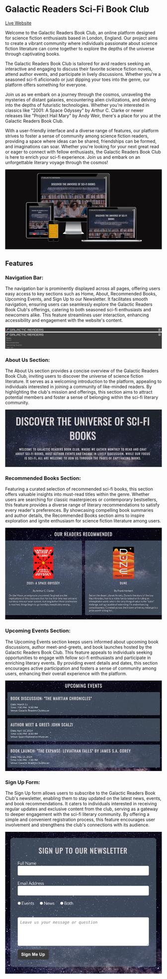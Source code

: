 # Galactic Readers Sci-Fi Book Club




 [Live Website](https://rachelz85.github.io/galactic-readers/)


 Welcome to the Galactic Readers Book Club, an online platform designed for science fiction enthusiasts based in London, England. Our project aims to create a vibrant community where individuals passionate about science fiction literature can come together to explore the depths of the universe through captivating books.

The Galactic Readers Book Club is tailored for avid readers seeking an interactive and engaging to discuss their favorite science fiction novels, attend author events, and participate in lively discussions. Whether you're a seasoned sci-fi aficionado or just dipping your toes into the genre, our platform offers something for everyone.

Join us as we embark on a journey through the cosmos, unraveling the mysteries of distant galaxies, encountering alien civilizations, and delving into the depths of futuristic technologies. Whether you're interested in classics like "2001: A Space Odyssey" by Arthur C. Clarke or newer releases like "Project Hail Mary" by Andy Weir, there's a place for you at the Galactic Readers Book Club.

With a user-friendly interface and a diverse range of features, our platform strives to foster a sense of community among science fiction readers, providing a space where ideas can be shared, friendships can be formed, and imaginations can soar. Whether you're looking for your next great read or eager to connect with fellow enthusiasts, the Galactic Readers Book Club is here to enrich your sci-fi experience. Join us and embark on an unforgettable literary voyage through the cosmos!

![Am I Responsive Screenshot](assets/images/responsive.png)


## Features

### Navigation Bar:
The navigation bar is prominently displayed across all pages, offering users easy access to key sections such as Home, About, Recommended Books, Upcoming Events, and Sign Up to our Newsletter. It facilitates smooth navigation, ensuring users can seamlessly explore the Galactic Readers Book Club's offerings, catering to both seasoned sci-fi enthusiasts and newcomers alike. This feature streamlines user interaction, enhancing accessibility and engagement with the website's content.

![Navbar Screenshot](assets/images/navbar.png)
![Toggle Navbar Screenshot](assets/images/toggle.png)


### About Us Section:
The About Us section provides a concise overview of the Galactic Readers Book Club, inviting users to discover the universe of science fiction literature. It serves as a welcoming introduction to the platform, appealing to individuals interested in joining a community of like-minded readers. By highlighting the club's mission and offerings, this section aims to attract potential members and foster a sense of belonging within the sci-fi literary community.

![About Us Screenshot](assets/images/about.png)


### Recommended Books Section:
Featuring a curated selection of recommended sci-fi books, this section offers valuable insights into must-read titles within the genre. Whether users are searching for classic masterpieces or contemporary bestsellers, this feature provides a diverse range of literary recommendations to satisfy every reader's preferences. By showcasing compelling book summaries and author details, the Recommended Books section aims to inspire exploration and ignite enthusiasm for science fiction literature among users.

![Recommended Screenshot](assets/images/recommended.png)


### Upcoming Events Section:
The Upcoming Events section keeps users informed about upcoming book discussions, author meet-and-greets, and book launches hosted by the Galactic Readers Book Club. This feature appeals to individuals seeking opportunities to engage with fellow sci-fi enthusiasts and participate in enriching literary events. By providing event details and dates, this section encourages active participation and fosters a sense of community among users, enhancing their overall experience with the platform.

![events Screenshot](assets/images/events.png)


### Sign Up Form:
The Sign Up form allows users to subscribe to the Galactic Readers Book Club's newsletter, enabling them to stay updated on the latest news, events, and book recommendations. It caters to individuals interested in receiving regular updates and exclusive content from the club, serving as a gateway to deeper engagement with the sci-fi literary community. By offering a simple and convenient registration process, this feature encourages user involvement and strengthens the club's connections with its audience.

![Form Screenshot](assets/images/form.png)

